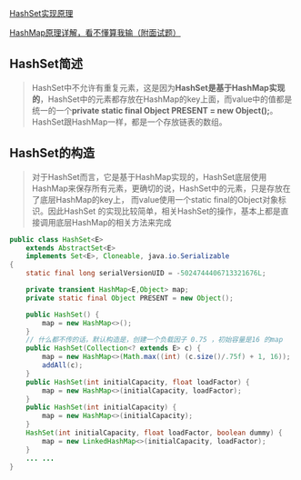 [HashSet实现原理](https://www.jianshu.com/p/1ed5fa8e357b)

[HashMap原理详解，看不懂算我输（附面试题）](https://zhuanlan.zhihu.com/p/127147909)

## HashSet简述

> HashSet中不允许有重复元素，这是因为**HashSet是基于HashMap实现的**，HashSet中的元素都存放在HashMap的key上面，而value中的值都是统一的一个**private static final Object PRESENT = new Object();**。HashSet跟HashMap一样，都是一个存放链表的数组。

## HashSet的构造

> 对于HashSet而言，它是基于HashMap实现的，HashSet底层使用HashMap来保存所有元素，更确切的说，HashSet中的元素，只是存放在了底层HashMap的key上， 而value使用一个static final的Object对象标识。因此HashSet 的实现比较简单，相关HashSet的操作，基本上都是直接调用底层HashMap的相关方法来完成

```java
public class HashSet<E>
    extends AbstractSet<E>
    implements Set<E>, Cloneable, java.io.Serializable
{
    static final long serialVersionUID = -5024744406713321676L;

    private transient HashMap<E,Object> map;
    private static final Object PRESENT = new Object();

    public HashSet() {
        map = new HashMap<>();
    }
	// 什么都不传的话，默认构造是，创建一个负载因子 0.75 ，初始容量是16 的map
    public HashSet(Collection<? extends E> c) {
        map = new HashMap<>(Math.max((int) (c.size()/.75f) + 1, 16));
        addAll(c);
    }
    public HashSet(int initialCapacity, float loadFactor) {
        map = new HashMap<>(initialCapacity, loadFactor);
    }
    public HashSet(int initialCapacity) {
        map = new HashMap<>(initialCapacity);
    }
    HashSet(int initialCapacity, float loadFactor, boolean dummy) {
        map = new LinkedHashMap<>(initialCapacity, loadFactor);
    }
    ... ...
}
```



